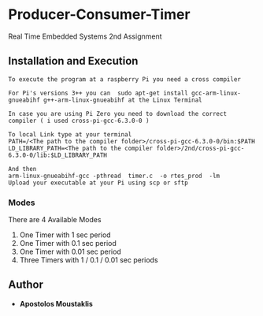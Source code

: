# Producer-Consumer-Timer
Real Time Embedded Systems 2nd Assignment 

## Installation and Execution 


```
To execute the program at a raspberry Pi you need a cross compiler 

For Pi's versions 3++ you can  sudo apt-get install gcc-arm-linux-gnueabihf g++-arm-linux-gnueabihf at the Linux Terminal

In case you are using Pi Zero you need to download the correct compiler ( i used cross-pi-gcc-6.3.0-0 ) 

To local Link type at your terminal 
PATH=/<The path to the compiler folder>/cross-pi-gcc-6.3.0-0/bin:$PATH LD_LIBRARY_PATH=<The path to the compiler folder>/2nd/cross-pi-gcc-6.3.0-0/lib:$LD_LIBRARY_PATH

And then 
arm-linux-gnueabihf-gcc -pthread  timer.c  -o rtes_prod  -lm
Upload your executable at your Pi using scp or sftp 

```

### Modes
There are 4 Available Modes 
1) One Timer with 1 sec period
2) One Timer with 0.1 sec period
3) One Timer with 0.01 sec period
4) Three Timers with 1 / 0.1 / 0.01 sec periods



## Author

* **Apostolos Moustaklis**  


